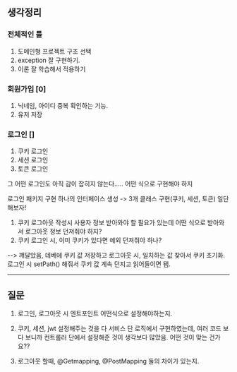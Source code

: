 ## 생각정리

### 전체적인 틀
1. 도메인형 프로젝트 구조 선택
2. exception 잘 구현하기.
3. 이론 잘 학습해서 적용하기

### 회원가입 [0]
1. 닉네임, 아이디 중복 확인하는 기능.
2. 유저 저장

### 로그인 []
1. 쿠키 로그인
2. 세션 로그인 
3. 토큰 로그인

그 어떤 로그인도 아직 감이 잡히지 않는다..... 어떤 식으로 구현해야 하지

로그인 패키지 구현
하나의 인터페이스 생성 -> 3개 클래스 구현(쿠키, 세션, 토큰)
일단 해보자!

1. 쿠키 로그아웃 작성시 사용자 정보 받아와야 할 필요가 있는데 어떤 식으로 받아와서 로그아웃 정보 던져줘야 하지? 
2. 쿠키 로그인 시, 이미 쿠키가 있다면 예외 던져줘야 하나?

 --> 꺠달았음, 데베에 쿠키 값 저장하고 로그아웃 시, 일치하는 값 찾아서 쿠키 초기화. 로그인 시 setPath() 해줘서 쿠키 값 계속 던지고 읽어들이면 됌.



---
## 질문 

1. 로그인, 로그아웃 시 엔트포인트 어떤식으로 설정해야하는지.
2. 쿠키, 세션, jwt 설정해주는 것을 다 서비스 단 로직에서 구현하였는데, 여러 코드 보다 보니까 컨트롤러 단에서 설정해준 것이 생각보다 많았음. 어떤 것이 맞는 건가요??


1. 로그아웃 할때, @Getmapping, @PostMapping 둘의 차이가 있는지.
